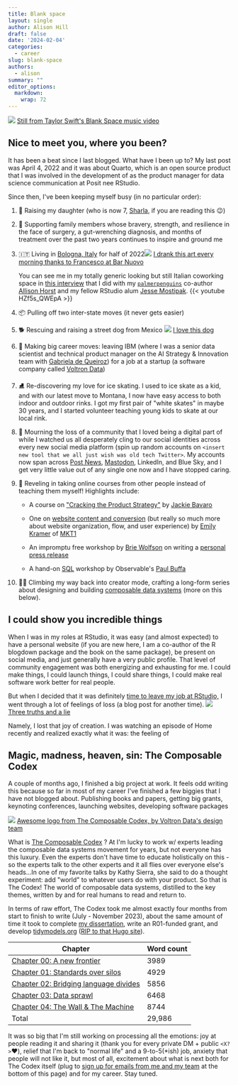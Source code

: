 ```yaml
---
title: Blank space
layout: single
author: Alison Hill
draft: false
date: '2024-02-04'
categories:
  - career
slug: blank-space
authors:
  - alison
summary: ""
editor_options: 
  markdown: 
    wrap: 72
---
```


![](featured.jpeg) [Still from Taylor Swift's Blank Space music
video](https://twitter.com/billboard/status/618449502287085568)

## Nice to meet you, where you been?

It has been a beat since I last blogged. What have I been up to? My last
post was April 4, 2022 and it was about Quarto, which is an open source
product that I was involved in the development of as the product manager
for data science communication at Posit nee RStudio.

Since then, I've been keeping myself busy (in no particular order):

1.  :teddy_bear: Raising my daughter (who is now 7,
    [Sharla](https://sharla.party/), if you are reading this :wink:)

2.  :muscle: Supporting family members whose bravery, strength, and
    resilience in the face of surgery, a gut-wrenching diagnosis, and
    months of treatment over the past two years continues to inspire and
    ground me

3.  :it: Living in [Bologna,
    Italy](https://en.wikipedia.org/wiki/Bologna) for half of
    2022![](latte.jpg) [I drank this art every morning thanks to
    Francesco at Bar Nuovo](https://www.instagram.com/barnuovobologna/)

    You can see me in my totally generic looking but still Italian
    coworking space in [this
    interview](https://www.youtube.com/watch?v=HZf5s_QWEpA) that I did
    with my
    [`palmerpenguins`](https://allisonhorst.github.io/palmerpenguins/)
    co-author [Allison Horst](https://allisonhorst.com/) and my fellow
    RStudio alum [Jesse
    Mostipak](https://www.linkedin.com/in/jessemostipak/).
    {{< youtube HZf5s_QWEpA >}}

4.  :package: Pulling off two inter-state moves (it never gets easier)

5.  :dog2: Rescuing and raising a street dog from Mexico
    ![](secret-scarlett.jpeg) [I love this
    dog](https://x.com/apreshill/status/1670885696423493632?s=20)

6.  :carousel_horse: Making big career moves: leaving IBM (where I was a
    senior data scientist and technical product manager on the AI
    Strategy & Innovation team with [Gabriela de
    Queiroz](https://k-roz.com/)) for a job at a startup (a software
    company called [Voltron Data](https://voltrondata.com/))

7.  :ice_skate: Re-discovering my love for ice skating. I used to ice
    skate as a kid, and with our latest move to Montana, I now have easy
    access to both indoor and outdoor rinks. I got my first pair of
    "white skates" in maybe 30 years, and I started volunteer teaching
    young kids to skate at our local rink.

8.  :woozy_face: Mourning the loss of a community that I loved being a
    digital part of while I watched us all desperately cling to our
    social identities across every new social media platform (spin up
    random accounts on
    `<insert new tool that we all just wish was old tech Twitter>`. My
    accounts now span across [Post News](https://post.news/@/apreshill),
    [Mastodon](https://fosstodon.org/@apreshill), LinkedIn, and Blue
    Sky, and I get very little value out of any single one now and I
    have stopped caring.

9.  :raised_hands: Reveling in taking online courses from other people
    instead of teaching them myself! Highlights include:

    -   A course on ["Cracking the Product
        Strategy"](https://maven.com/jackie-bavaro/cracking-the-product-strategy)
        by [Jackie Bavaro](https://www.linkedin.com/in/jackiebavaro/)

    -   One on [website content and
        conversion](https://maven.com/mkt1/website-conversion) (but
        really so much more about website organization, flow, and user
        experience) by [Emily
        Kramer](https://www.linkedin.com/in/emilykramer/) of
        [MKT1](https://www.mkt1.co/)

    -   An impromptu free workshop by [Brie
        Wolfson](https://www.briewolfson.com/) on writing a [personal
        press
        release](https://review.firstround.com/ditch-your-to-do-list-and-use-these-docs-to-make-more-impact#8-personal-press-release)

    -   A hand-on [SQL](https://t.co/kOXWhm6E3F) workshop by
        Observable's [Paul
        Buffa](https://www.linkedin.com/in/paul-buffa/)

10. :climbing_woman: Climbing my way back into creator mode, crafting a
    long-form series about designing and building [composable data
    systems](https://voltrondata.com/codex.html) (more on this below).

## I could show you incredible things

When I was in my roles at RStudio, it was easy (and almost expected) to
have a personal website (if you are new here, I am a co-author of the R
blogdown package and the book on the same package), be present on social
media, and just generally have a very public profile. That level of
community engagement was both energizing and exhausting for me. I could
make things, I could launch things, I could share things, I could make
real software work better for real people.

But when I decided that it was definitely [time to leave my job at
RStudio,](https://cate.blog/2021/11/29/5-signs-its-time-to-quit-your-job/)
I went through a lot of feelings of loss (a blog post for another time).
![](mom-projects.jpeg) [Three truths and a
lie](https://x.com/apreshill/status/1657780245230137344?s=20)

Namely, I lost that joy of creation. I was watching an episode of Home
recently and realized exactly what it was: the feeling of

## Magic, madness, heaven, sin: The Composable Codex

A couple of months ago, I finished a big project at work. It feels odd
writing this because so far in most of my career I've finished a few
biggies that I have not blogged about. Publishing books and papers,
getting big grants, keynoting conferences, launching websites,
developing software packages

![](codex.png) [Awesome logo from The Composable Codex, by Voltron
Data's design team](https://voltrondata.com/codex)

What is [The Composable Codex](https://voltrondata.com/codex) ? At I'm
lucky to work w/ experts leading the composable data systems movement
for years, but not everyone has this luxury. Even the experts don't have
time to educate holistically on this - so the experts talk to the other
experts and it all flies over everyone else's heads\...In one of my
favorite talks by Kathy Sierra, she said to do a thought experiment: add
\"world\" to whatever users do with your product. So that is The Codex!
The world of composable data systems, distilled to the key themes,
written by and for real humans to read and return to.

In terms of raw effort, The Codex took me almost exactly four months
from start to finish to write (July - November 2023), about the same
amount of time it took to complete [my
dissertation](https://ir.vanderbilt.edu/handle/1803/11826), write an
R01-funded grant, and develop
[tidymodels.org](https://www.tidymodels.org/) ([RIP to that Hugo
site](https://github.com/tidymodels/tidymodels.org-legacy)).

| **Chapter**                                                                                      | **Word count** |
|---------------------------------------------|---------------------------|
| [Chapter 00: A new frontier](https://voltrondata.com/codex/a-new-frontier)                       | 3989           |
| [Chapter 01: Standards over silos](https://voltrondata.com/codex/standards-over-silos)           | 4929           |
| [Chapter 02: Bridging language divides](https://voltrondata.com/codex/bridging-language-divides) | 5856           |
| [Chapter 03: Data sprawl](https://voltrondata.com/codex/data-sprawl)                             | 6468           |
| [Chapter 04: The Wall & The Machine](https://voltrondata.com/codex/wall-and-machine)             | 8744           |
| Total                                                                                            | 29,986         |

It was so big that I'm still working on processing all the emotions: joy
at people reading it and sharing it (thank you for every private DM +
public `<X?>`:heart:), relief that I'm back to "normal life" and a
9-to-5(\*ish) job, anxiety that people will not like it, but most of
all, excitement about what is next both for The Codex itself (plug to
[sign up for emails from me and my team](https://voltrondata.com/codex)
at the bottom of this page) and for my career. Stay tuned.
